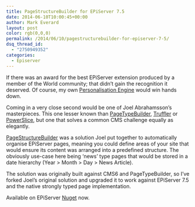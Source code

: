 ```yaml
---
title: PageStructureBuilder for EPiServer 7.5
date: 2014-06-10T10:00:45+00:00
author: Mark Everard
layout: post
color: rgb(0,0,0)
permalink: /2014/06/10/pagestructurebuilder-for-episerver-7-5/
dsq_thread_id:
  - "2750949352"
categories:
  - Episerver
---
```

If there was an award for the best EPiServer extension produced by a member of the World community; that didn&#8217;t gain the recognition it deserved. Of course, my own <a title="EPiServer Personalization Engine" href="http://www.markeverard.com/2011/05/13/episerver-personalization-engine/" target="_blank">Personalisation Engine</a> would win hands down.

Coming in a very close second would be one of Joel Abrahamsson&#8217;s masterpieces. This one lesser known than <a title="Page Type Builder is an open source extension for EPiServer CMS version 5 and 6" href="http://joelabrahamsson.com/tag/page-type-builder/" target="_blank">PageTypeBuilder</a>, <a title="Truffler has been renamed to EPiServer Find" href="http://joelabrahamsson.com/introducing-truffler-advanced-search-made-easy/" target="_blank">Truffler</a> or <a title="PowerSlice - List and create content easily" href="http://joelabrahamsson.com/powerslice/" target="_blank">PowerSlice</a>, but one that solves a common CMS challenge equally as elegantly.

<a title="Automatically organize EPiServer pages " href="http://joelabrahamsson.com/automatically-organize-episerver-pages/" target="_blank">PageStructureBuilder</a> was a solution Joel put together to automatically organise EPiServer pages, meaning you could define areas of your site that would ensure its content was arranged into a predefined structure. The obviously use-case here being &#8216;news&#8217; type pages that would be stored in a date hierarchy (Year > Month > Day > News Article).

The solution was originally built against CMS6 and PageTypeBuilder, so I&#8217;ve forked Joel&#8217;s original solution and upgraded it to work against EPiServer 7.5 and the native strongly typed page implementation.

Available on EPiServer <a title="PageStructureBuilder on the EPiServer Nuget feed" href="http://nuget.episerver.com/en/OtherPages/Package/?packageId=PageStructureBuilder" target="_blank">Nuget</a> now.